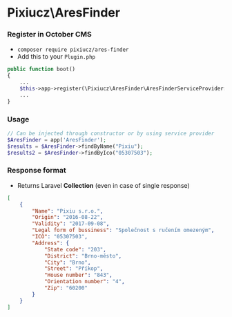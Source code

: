 # Pixiucz\AresFinder
### Register in October CMS
- `composer require pixiucz/ares-finder`
- Add this to your `Plugin.php`
```php
public function boot()
{
    ...
    $this->app->register(\Pixiucz\AresFinder\AresFinderServiceProvider::class)
    ...
}
```
### Usage
```php
// Can be injected through constructor or by using service provider
$AresFinder = app('AresFinder');
$results = $AresFinder->findByName("Pixiu");
$results2 = $AresFinder->findByIco("05307503");
```
### Response format
- Returns Laravel **Collection** (even in case of single response) 
```json
[
    {
        "Name": "Pixiu s.r.o.",
        "Origin": "2016-08-22",
        "Validity": "2017-09-08",
        "Legal form of bussiness": "Společnost s ručením omezeným",
        "ICO": "05307503",
        "Address": {
            "State code": "203",
            "District": "Brno-město",
            "City": "Brno",
            "Street": "Příkop",
            "House number": "843",
            "Orientation number": "4",
            "Zip": "60200"
        }
    }
]
```
